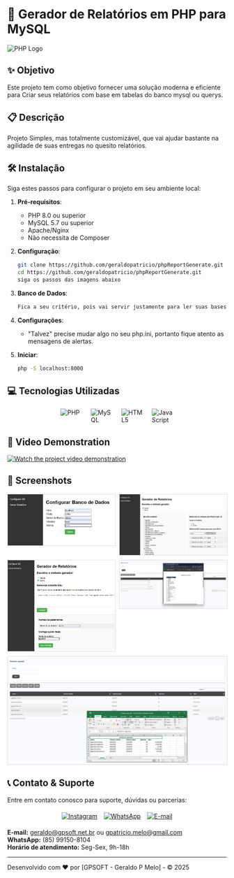 # 📄 Gerador de Relatórios em PHP para MySQL

![PHP Logo](https://upload.wikimedia.org/wikipedia/commons/2/27/PHP-logo.svg)

## ✨ Objetivo
Este projeto tem como objetivo fornecer uma solução moderna e eficiente para Criar seus relatórios com base em tabelas do banco mysql ou querys. 

## 📋 Descrição
Projeto Simples, mas totalmente customizável, que vai ajudar bastante na agilidade de suas entregas no quesito relatórios.

## 🛠️ Instalação
Siga estes passos para configurar o projeto em seu ambiente local:

1. **Pré-requisitos**:
   - PHP 8.0 ou superior
   - MySQL 5.7 ou superior
   - Apache/Nginx
   - Não necessita de Composer 

2. **Configuração**:
   ```bash
   git clone https://github.com/geraldopatricio/phpReportGenerate.git
   cd https://github.com/geraldopatricio/phpReportGenerate.git
   siga os passos das imagens abaixo
   ```

3. **Banco de Dados**:
   ```sql
   Fica a seu critério, pois vai servir justamente para ler suas bases, ok.
   ```

4. **Configurações**:
   - "Talvez" precise mudar algo no seu php.ini, portanto fique atento as mensagens de alertas.

5. **Iniciar**:
   ```bash
   php -S localhost:8000
   ```

## 💻 Tecnologias Utilizadas

<div style="display: flex; justify-content: center; gap: 20px; margin: 20px 0;">
  <img src="https://cdn.jsdelivr.net/gh/devicons/devicon/icons/php/php-original.svg" width="50" title="PHP">
  <img src="https://cdn.jsdelivr.net/gh/devicons/devicon/icons/mysql/mysql-original-wordmark.svg" width="50" title="MySQL">
  <img src="https://cdn.jsdelivr.net/gh/devicons/devicon/icons/html5/html5-original-wordmark.svg" width="50" title="HTML5">
  <img src="https://cdn.jsdelivr.net/gh/devicons/devicon/icons/javascript/javascript-original.svg" width="50" title="JavaScript">
</div>

## 🎥 Video Demonstration

[![Watch the project video demonstration](https://img.youtube.com/vi/MNjB-Q_pTME/0.jpg)](https://youtu.be/MNjB-Q_pTME)

## 📸 Screenshots

<div style="display: grid; grid-template-columns: repeat(2, 1fr); gap: 10px;">
  <img src="img/1.jpg" alt="Tela inicial" style="max-width: 100%; border: 1px solid #ddd;">
  <img src="img/2.jpg" alt="Painel administrativo" style="max-width: 100%; border: 1px solid #ddd;">
  <img src="img/3.jpg" alt="Formulário de cadastro" style="max-width: 100%; border: 1px solid #ddd;">
  <img src="img/4.jpg" alt="Relatórios" style="max-width: 100%; border: 1px solid #ddd;">
  <img src="img/5.jpg" alt="Configurações" style="max-width: 100%; border: 1px solid #ddd; grid-column: span 2;">
</div>

## 📞 Contato & Suporte

Entre em contato conosco para suporte, dúvidas ou parcerias:

<div style="display: flex; justify-content: center; gap: 15px; margin: 20px 0;">
  <a href="https://instagram.com/patriciomelofilho" target="_blank">
    <img src="https://upload.wikimedia.org/wikipedia/commons/e/e7/Instagram_logo_2016.svg" width="30" alt="Instagram">
  </a>
  <a href="https://wa.me/5585991508104" target="_blank">
    <img src="https://upload.wikimedia.org/wikipedia/commons/6/6b/WhatsApp.svg" width="30" alt="WhatsApp">
  </a>
  <a href="mailto:geraldo@gpsoft.net.br">
    <img src="https://upload.wikimedia.org/wikipedia/commons/7/7e/Gmail_icon_%282020%29.svg" width="30" alt="E-mail">
  </a>
</div>

**E-mail:** geraldo@gpsoft.net.br ou gpatricio.melo@gmail.com  
**WhatsApp:** (85) 99150-8104  
**Horário de atendimento:** Seg-Sex, 9h-18h

---

Desenvolvido com ❤️ por [GPSOFT - Geraldo P Melo] - © 2025

